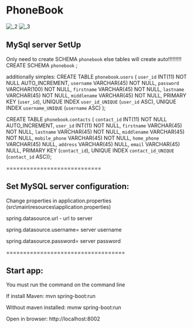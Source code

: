 PhoneBook
========
![_2](https://cloud.githubusercontent.com/assets/19691583/26283249/e66bddc2-3e2c-11e7-84af-d57fa604d6ed.PNG)
![_3](https://cloud.githubusercontent.com/assets/19691583/26283314/db318d24-3e2e-11e7-99f9-a2820cefc0af.PNG)


MySql server SetUp
--------------------
Only need to create SCHEMA `phonebook` else tables will create auto!!!!!!!!!
CREATE SCHEMA `phonebook` ;

additionally simples:
CREATE TABLE `phonebook`.`users` (
  `user_id` INT(11) NOT NULL AUTO_INCREMENT,
  `username` VARCHAR(45) NOT NULL,
  `password` VARCHAR(100) NOT NULL,
  `firstname` VARCHAR(45) NOT NULL,
  `lastname` VARCHAR(45) NOT NULL,
  `middlename` VARCHAR(45) NOT NULL,
  PRIMARY KEY (`user_id`),
  UNIQUE INDEX `user_id_UNIQUE` (`user_id` ASC),
  UNIQUE INDEX `username_UNIQUE` (`username` ASC)
  );

CREATE TABLE `phonebook`.`contacts` (
  `contact_id` INT(11) NOT NULL AUTO_INCREMENT,
  `user_id` INT(11) NOT NULL,
  `firstname` VARCHAR(45) NOT NULL,
  `lastname` VARCHAR(45) NOT NULL,
  `middlename` VARCHAR(45) NOT NULL,
  `mobile_phone` VARCHAR(45) NOT NULL,
  `home_phone` VARCHAR(45) NULL,
  `address` VARCHAR(45) NULL,
  `email` VARCHAR(45) NULL,
  PRIMARY KEY (`contact_id`),
  UNIQUE INDEX `contact_id_UNIQUE` (`contact_id` ASC));


============================

Set MySQL server configuration:
--------------------
Change properties in application.properties (src\main\resources\application.properties)

spring.datasource.url - url to server

spring.datasource.username= server username

spring.datasource.password= server password


===================================

Start app:
---------
You must run the command on the command line

If install Maven: mvn spring-boot:run

Without maven installed: mvnw spring-boot:run

Open in browser: http://localhost:8002


